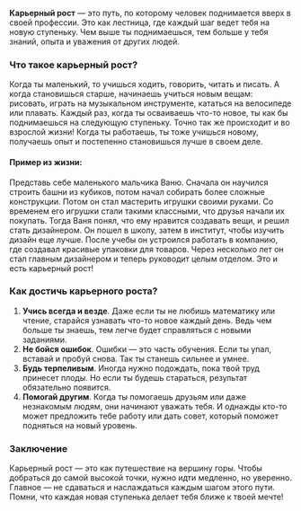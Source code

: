 **Карьерный рост** — это путь, по которому человек поднимается вверх в своей профессии. Это как лестница, где каждый шаг ведет тебя на новую ступеньку. Чем выше ты поднимаешься, тем больше у тебя знаний, опыта и уважения от других людей.

### Что такое карьерный рост?

Когда ты маленький, то учишься ходить, говорить, читать и писать. А когда становишься старше, начинаешь учиться новым вещам: рисовать, играть на музыкальном инструменте, кататься на велосипеде или плавать. Каждый раз, когда ты осваиваешь что-то новое, ты как бы поднимаешься на следующую ступеньку. Точно так же происходит и во взрослой жизни! Когда ты работаешь, ты тоже учишься новому, получаешь опыт и постепенно становишься лучше в своем деле.

#### Пример из жизни:

Представь себе маленького мальчика Ваню. Сначала он научился строить башни из кубиков, потом начал собирать более сложные конструкции. Потом он стал мастерить игрушки своими руками. Со временем его игрушки стали такими классными, что друзья начали их покупать. Тогда Ваня понял, что ему нравится создавать вещи, и решил стать дизайнером. Он пошел в школу, затем в институт, чтобы изучить дизайн еще лучше. После учебы он устроился работать в компанию, где создавал красивые упаковки для товаров. Через несколько лет он стал главным дизайнером и теперь руководит целым отделом. Это и есть карьерный рост!

### Как достичь карьерного роста?

1. **Учись всегда и везде**. Даже если ты не любишь математику или чтение, старайся узнавать что-то новое каждый день. Ведь чем больше ты знаешь, тем легче будет справляться с новыми заданиями.
2. **Не бойся ошибок**. Ошибки — это часть обучения. Если ты упал, вставай и пробуй снова. Так ты станешь сильнее и умнее.
3. **Будь терпеливым**. Иногда нужно подождать, пока твой труд принесет плоды. Но если ты будешь стараться, результат обязательно появится.
4. **Помогай другим**. Когда ты помогаешь друзьям или даже незнакомым людям, они начинают уважать тебя. И однажды кто-то может предложить тебе работу или дать совет, который поможет подняться на новый уровень.

### Заключение

Карьерный рост — это как путешествие на вершину горы. Чтобы добраться до самой высокой точки, нужно идти медленно, но уверенно. Главное — не сдаваться и наслаждаться каждым шагом этого пути. Помни, что каждая новая ступенька делает тебя ближе к твоей мечте!